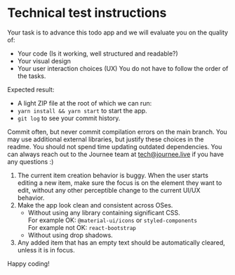 # Technical test instructions

Your task is to advance this todo app and we will evaluate you on the quality of:
- Your code (Is it working, well structured and readable?)
- Your visual design
- Your user interaction choices (UX)
You do not have to follow the order of the tasks.

Expected result:
- A light ZIP file at the root of which we can run:
- `yarn install && yarn start` to start the app.
- `git log` to see your commit history.

Commit often, but never commit compilation errors on the main branch.
You may use additional external libraries, but justify these choices in the readme.
You should not spend time updating outdated dependencies.
You can always reach out to the Journee team at tech@journee.live if you have any questions :)

1. The current item creation behavior is buggy. When the user starts editing a new item, make sure the focus is on the element they want to edit, without any other perceptible change to the current UI/UX behavior.
2. Make the app look clean and consistent across OSes.
   - Without using any library containing significant CSS. <br/>
     For example OK: `@material-ui/icons` or `styled-components` <br/>
     For example not OK: `react-bootstrap`
   - Without using drop shadows.
3. Any added item that has an empty text should be automatically cleared, unless it is in focus.

Happy coding! 

